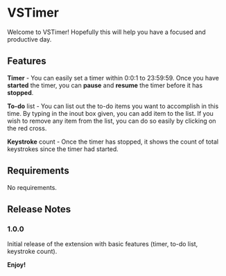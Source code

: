 # VSTimer

Welcome to VSTimer! Hopefully this will help you have a focused and productive day.

## Features

**Timer** - You can easily set a timer within 0:0:1 to 23:59:59. Once you have **started** the timer, you can **pause** and **resume** the timer before it has **stopped**.

**To-do** list - You can list out the to-do items you want to accomplish in this time. By typing in the inout box given, you can add item to the list. If you wish to remove any item from the list, you can do so easily by clicking on the red cross.

**Keystroke** count - Once the timer has stopped, it shows the count of total keystrokes since the timer had started.

## Requirements

No requirements.

## Release Notes

### 1.0.0

Initial release of the extension with basic features (timer, to-do list, keystroke count).

**Enjoy!**
